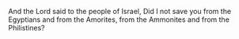 And the Lord said to the people of Israel, Did I not save you from the Egyptians and from the Amorites, from the Ammonites and from the Philistines?
